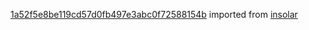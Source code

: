 [1a52f5e8be119cd57d0fb497e3abc0f72588154b](https://github.com/insolar/insolar/commit/1a52f5e8be119cd57d0fb497e3abc0f72588154b) imported from [insolar](https://github.com/insolar/insolar)
